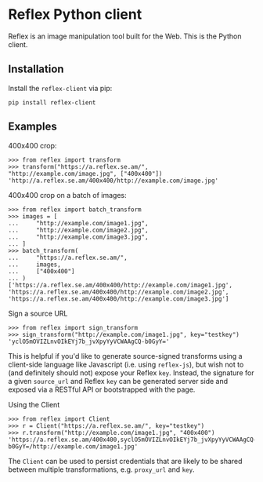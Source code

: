 # Reflex Python client

Reflex is an image manipulation tool built for the Web. This is the Python client.

## Installation

Install the `reflex-client` via pip:

`pip install reflex-client`

## Examples

400x400 crop:

```
>>> from reflex import transform
>>> transform("https://a.reflex.se.am/", "http://example.com/image.jpg", ["400x400"])
'http://a.reflex.se.am/400x400/http://example.com/image.jpg'
```

400x400 crop on a batch of images:

```
>>> from reflex import batch_transform
>>> images = [
...     "http://example.com/image1.jpg",
...     "http://example.com/image2.jpg",
...     "http://example.com/image3.jpg",
... ]
>>> batch_transform(
...     "https://a.reflex.se.am/",
...     images,
...     ["400x400"]
... )
['https://a.reflex.se.am/400x400/http://example.com/image1.jpg', 'https://a.reflex.se.am/400x400/http://example.com/image2.jpg', 'https://a.reflex.se.am/400x400/http://example.com/image3.jpg']
```

Sign a source URL

```
>>> from reflex import sign_transform
>>> sign_transform("http://example.com/image1.jpg", key="testkey")
'yclO5mOVIZLnvOIkEYj7b_jvXpyYyVCWAAgCQ-b0GyY='
```

This is helpful if you'd like to generate source-signed transforms using a client-side language like Javascript (i.e. using `reflex-js`), but wish not to (and definitely should not) expose your Reflex `key`. Instead, the signature for a given `source_url` and Reflex `key` can be generated server side and exposed via a RESTful API or bootstrapped with the page.


Using the Client

```
>>> from reflex import Client
>>> r = Client("https://a.reflex.se.am/", key="testkey")
>>> r.transform("http://example.com/image1.jpg", "400x400")
'https://a.reflex.se.am/400x400,syclO5mOVIZLnvOIkEYj7b_jvXpyYyVCWAAgCQ-b0GyY=/http://example.com/image1.jpg'
```

The `Client` can be used to persist credentials that are likely to be shared between multiple transformations, e.g. `proxy_url` and `key`.
